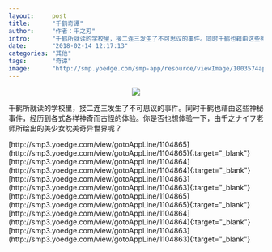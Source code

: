 ```yaml
---
layout:     post
title:      "千鹤奇谭"
author:     "作者：千之刃"
intro:      "千鹤所就读的学校里，接二连三发生了不可思议的事件。同时千鹤也藉由这些神秘事件，经历到各式各样神奇而古怪的体验。你是否也想体验一下，由千之ナイフ老师所绘出的美少女眈美奇异世界呢？"
date:       "2018-02-14 12:17:13"
categories: "其他"
tags:       "奇谭"
image:      "http://smp.yoedge.com/smp-app/resource/viewImage/1003574appline.png"
---
```

<div style="text-align: center">
<p><img src="http://smp.yoedge.com/smp-app/resource/viewImage/1003574appline.png"/></p>
</div>
<p class="post-meta">
<span>千鹤所就读的学校里，接二连三发生了不可思议的事件。同时千鹤也藉由这些神秘事件，经历到各式各样神奇而古怪的体验。你是否也想体验一下，由千之ナイフ老师所绘出的美少女眈美奇异世界呢？</span>
</p>
[http://smp3.yoedge.com/view/gotoAppLine/1104865](http://smp3.yoedge.com/view/gotoAppLine/1104865){:target="_blank"}
[http://smp3.yoedge.com/view/gotoAppLine/1104864](http://smp3.yoedge.com/view/gotoAppLine/1104864){:target="_blank"}
[http://smp3.yoedge.com/view/gotoAppLine/1104863](http://smp3.yoedge.com/view/gotoAppLine/1104863){:target="_blank"}
[http://smp3.yoedge.com/view/gotoAppLine/1104865](http://smp3.yoedge.com/view/gotoAppLine/1104865){:target="_blank"}
[http://smp3.yoedge.com/view/gotoAppLine/1104864](http://smp3.yoedge.com/view/gotoAppLine/1104864){:target="_blank"}
[http://smp3.yoedge.com/view/gotoAppLine/1104863](http://smp3.yoedge.com/view/gotoAppLine/1104863){:target="_blank"}


